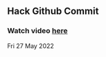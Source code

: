 
 ## Hack Github Commit 
 ### Watch video <a href="https://www.youtube.com">here</a> 
 Fri 27 May 2022 
